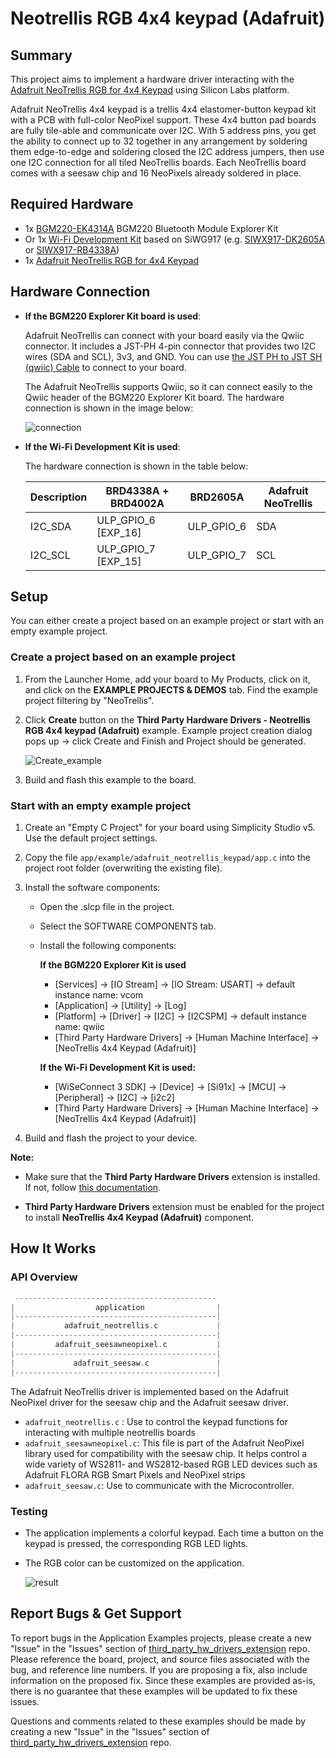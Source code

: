 # Neotrellis RGB 4x4 keypad (Adafruit) #

## Summary ##

This project aims to implement a hardware driver interacting with the [Adafruit NeoTrellis RGB for 4x4 Keypad](https://www.adafruit.com/product/3954) using Silicon Labs platform.

Adafruit NeoTrellis 4x4 keypad is a trellis 4x4 elastomer-button keypad kit with a PCB with full-color NeoPixel support. These 4x4 button pad boards are fully tile-able and communicate over I2C. With 5 address pins, you get the ability to connect up to 32 together in any arrangement by soldering them edge-to-edge and soldering closed the I2C address jumpers, then use one I2C connection for all tiled NeoTrellis boards. Each NeoTrellis board comes with a seesaw chip and 16 NeoPixels already soldered in place.

## Required Hardware ##

- 1x [BGM220-EK4314A](https://www.silabs.com/development-tools/wireless/bluetooth/bgm220-explorer-kit) BGM220 Bluetooth Module Explorer Kit
- Or 1x [Wi-Fi Development Kit](https://www.silabs.com/development-tools/wireless/wi-fi) based on SiWG917 (e.g. [SIWX917-DK2605A](https://www.silabs.com/development-tools/wireless/wi-fi/siwx917-dk2605a-wifi-6-bluetooth-le-soc-dev-kit) or [SIWX917-RB4338A](https://www.silabs.com/development-tools/wireless/wi-fi/siwx917-rb4338a-wifi-6-bluetooth-le-soc-radio-board))
- 1x [Adafruit NeoTrellis RGB for 4x4 Keypad](https://www.adafruit.com/product/3954)

## Hardware Connection ##

- **If the BGM220 Explorer Kit board is used**:

  Adafruit NeoTrellis can connect with your board easily via the Qwiic connector. It includes a JST-PH 4-pin connector that provides two I2C wires (SDA and SCL), 3v3, and GND. You can use [the JST PH to JST SH (qwiic) Cable](https://www.adafruit.com/product/4424) to connect to your board.

  The Adafruit NeoTrellis supports Qwiic, so it can connect easily to the Qwiic header of the BGM220 Explorer Kit board. The hardware connection is shown in the image below:

  ![connection](image/connection.png)

- **If the Wi-Fi Development Kit is used**:

  The hardware connection is shown in the table below:

  | Description  | BRD4338A + BRD4002A | BRD2605A    | Adafruit NeoTrellis |
  | -------------| ------------- | ------------------ | ------------------- |
  | I2C_SDA      | ULP_GPIO_6 [EXP_16] | ULP_GPIO_6   | SDA            |
  | I2C_SCL      | ULP_GPIO_7 [EXP_15] | ULP_GPIO_7   | SCL            |

## Setup ##

You can either create a project based on an example project or start with an empty example project.

### Create a project based on an example project ###

1. From the Launcher Home, add your board to My Products, click on it, and click on the **EXAMPLE PROJECTS & DEMOS** tab. Find the example project filtering by "NeoTrellis".

2. Click **Create** button on the **Third Party Hardware Drivers - Neotrellis RGB 4x4 keypad (Adafruit)** example. Example project creation dialog pops up -> click Create and Finish and Project should be generated.

    ![Create_example](image/create_example.png)

3. Build and flash this example to the board.

### Start with an empty example project ###

1. Create an "Empty C Project" for your board using Simplicity Studio v5. Use the default project settings.

2. Copy the file `app/example/adafruit_neotrellis_keypad/app.c` into the project root folder (overwriting the existing file).

3. Install the software components:

   - Open the .slcp file in the project.
   - Select the SOFTWARE COMPONENTS tab.
   - Install the following components:

      **If the BGM220 Explorer Kit is used**

        - [Services] → [IO Stream] → [IO Stream: USART] → default instance name: vcom
        - [Application] → [Utility] → [Log]
        - [Platform] → [Driver] → [I2C] → [I2CSPM] → default instance name: qwiic
        - [Third Party Hardware Drivers] → [Human Machine Interface] → [NeoTrellis 4x4 Keypad (Adafruit)]

      **If the Wi-Fi Development Kit is used:**

        - [WiSeConnect 3 SDK] → [Device] → [Si91x] → [MCU] → [Peripheral] → [I2C] → [i2c2]
        - [Third Party Hardware Drivers] → [Human Machine Interface] → [NeoTrellis 4x4 Keypad (Adafruit)]

4. Build and flash the project to your device.

**Note:**

- Make sure that the **Third Party Hardware Drivers** extension is installed. If not, follow [this documentation](https://github.com/SiliconLabs/third_party_hw_drivers_extension/blob/master/README.md#how-to-add-to-simplicity-studio-ide).

- **Third Party Hardware Drivers** extension must be enabled for the project to install **NeoTrellis 4x4 Keypad (Adafruit)** component.

## How It Works ##

### API Overview ###

```c
 ---------------------------------------------
|                  application                |
|---------------------------------------------|
|           adafruit_neotrellis.c             |
|---------------------------------------------|
|         adafruit_seesawneopixel.c           |
|---------------------------------------------|
|             adafruit_seesaw.c               |
|---------------------------------------------|
```

The Adafruit NeoTrellis driver is implemented based on the Adafruit NeoPixel driver for the seesaw chip and the Adafruit seesaw driver.

- `adafruit_neotrellis.c` : Use to control the keypad functions for interacting with multiple neotrellis boards
- `adafruit_seesawneopixel.c`: This file is part of the Adafruit NeoPixel library used for compatibility with the seesaw chip. It helps control a wide variety of WS2811- and WS2812-based RGB LED devices such as Adafruit FLORA RGB Smart Pixels and NeoPixel strips
- `adafruit_seesaw.c`: Use to communicate with the Microcontroller.

### Testing ###

- The application implements a colorful keypad. Each time a button on the keypad is pressed, the corresponding RGB LED lights.

- The RGB color can be customized on the application.

   ![result](image/result_test.gif)

## Report Bugs & Get Support ##

To report bugs in the Application Examples projects, please create a new "Issue" in the "Issues" section of [third_party_hw_drivers_extension](https://github.com/SiliconLabs/third_party_hw_drivers_extension) repo. Please reference the board, project, and source files associated with the bug, and reference line numbers. If you are proposing a fix, also include information on the proposed fix. Since these examples are provided as-is, there is no guarantee that these examples will be updated to fix these issues.

Questions and comments related to these examples should be made by creating a new "Issue" in the "Issues" section of [third_party_hw_drivers_extension](https://github.com/SiliconLabs/third_party_hw_drivers_extension) repo.
